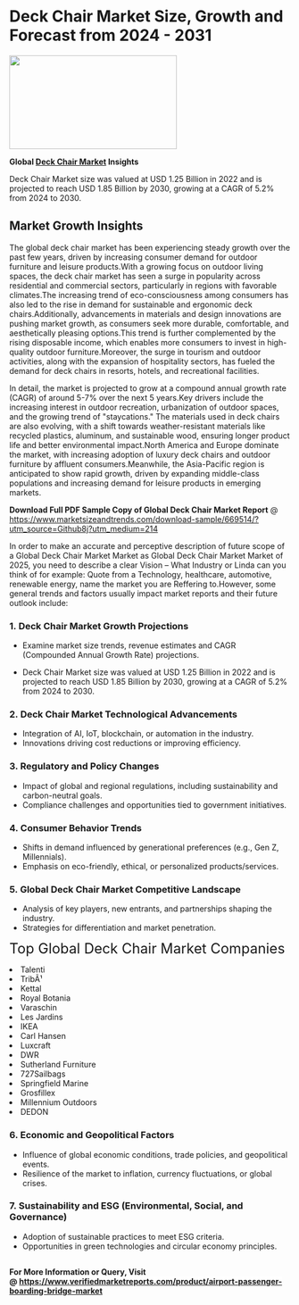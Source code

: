 <H1>Deck Chair Market Size, Growth and Forecast from 2024 - 2031</H1><img class="aligncenter size-medium wp-image-584254" src="https://thirdeyenews.in/wp-content/uploads/2024/09/Global-Market-Research-300x168.jpeg" alt="" width="300" height="168" /><p><strong>Global&nbsp;<a href="https://www.marketsizeandtrends.com/download-sample/669514/?utm_source=Github8j?utm_medium=214">Deck Chair Market</a> Insights</strong></p><p>Deck Chair Market size was valued at USD 1.25 Billion in 2022 and is projected to reach USD 1.85 Billion by 2030, growing at a CAGR of 5.2% from 2024 to 2030.</p><p><h2>Market Growth Insights</h2> <p>The global deck chair market has been experiencing steady growth over the past few years, driven by increasing consumer demand for outdoor furniture and leisure products.With a growing focus on outdoor living spaces, the deck chair market has seen a surge in popularity across residential and commercial sectors, particularly in regions with favorable climates.The increasing trend of eco-consciousness among consumers has also led to the rise in demand for sustainable and ergonomic deck chairs.Additionally, advancements in materials and design innovations are pushing market growth, as consumers seek more durable, comfortable, and aesthetically pleasing options.This trend is further complemented by the rising disposable income, which enables more consumers to invest in high-quality outdoor furniture.Moreover, the surge in tourism and outdoor activities, along with the expansion of hospitality sectors, has fueled the demand for deck chairs in resorts, hotels, and recreational facilities.</p> <p>In detail, the market is projected to grow at a compound annual growth rate (CAGR) of around 5-7% over the next 5 years.Key drivers include the increasing interest in outdoor recreation, urbanization of outdoor spaces, and the growing trend of "staycations." The materials used in deck chairs are also evolving, with a shift towards weather-resistant materials like recycled plastics, aluminum, and sustainable wood, ensuring longer product life and better environmental impact.North America and Europe dominate the market, with increasing adoption of luxury deck chairs and outdoor furniture by affluent consumers.Meanwhile, the Asia-Pacific region is anticipated to show rapid growth, driven by expanding middle-class populations and increasing demand for leisure products in emerging markets.<p><span class=""><strong>Download Full PDF Sample Copy of Global Deck Chair Market Report</strong> @ <a href="https://www.marketsizeandtrends.com/download-sample/669514/?utm_source=Github8j?utm_medium=214" target="_blank">https://www.marketsizeandtrends.com/download-sample/669514/?utm_source=Github8j?utm_medium=214</a></span></p><p>In order to make an accurate and perceptive description of future scope of a Global&nbsp;Deck Chair Market Market as Global&nbsp;Deck Chair Market Market of 2025, you need to describe a clear Vision &ndash; What Industry or Linda can you think of for example: Quote from a Technology, healthcare, automotive, renewable energy, name the market you are Reffering to.However, some general trends and factors usually impact market reports and their future outlook include:</p><h3>1.&nbsp;<strong>Deck Chair Market Growth Projections</strong></h3><ul><li>Examine market size trends, revenue estimates and CAGR (Compounded Annual Growth Rate) projections.</li><li><p>Deck Chair Market size was valued at USD 1.25 Billion in 2022 and is projected to reach USD 1.85 Billion by 2030, growing at a CAGR of 5.2% from 2024 to 2030.</p></li></ul><h3>2.&nbsp;<strong>Deck Chair Market Technological Advancements</strong></h3><ul><li>Integration of AI, IoT, blockchain, or automation in the industry.</li><li>Innovations driving cost reductions or improving efficiency.</li></ul><h3>3.&nbsp;<strong>Regulatory and Policy Changes</strong></h3><ul><li>Impact of global and regional regulations, including sustainability and carbon-neutral goals.</li><li>Compliance challenges and opportunities tied to government initiatives.</li></ul><h3>4.&nbsp;<strong>Consumer Behavior Trends</strong></h3><ul><li>Shifts in demand influenced by generational preferences (e.g., Gen Z, Millennials).</li><li>Emphasis on eco-friendly, ethical, or personalized products/services.</li></ul><h3>5.&nbsp;<strong>Global Deck Chair Market Competitive Landscape</strong></h3><ul><li>Analysis of key players, new entrants, and partnerships shaping the industry.</li><li>Strategies for differentiation and market penetration.</li></ul><p data-pm-slice="1 1 []"><span style="color: inherit; font-family: inherit; font-size: 25px;">Top Global Deck Chair Market Companies</span></p><div class="" data-test-id=""><p><li>Talenti</li><li> TribÃ¹</li><li> Kettal</li><li> Royal Botania</li><li> Varaschin</li><li> Les Jardins</li><li> IKEA</li><li> Carl Hansen</li><li> Luxcraft</li><li> DWR</li><li> Sutherland Furniture</li><li> 727Sailbags</li><li> Springfield Marine</li><li> Grosfillex</li><li> Millennium Outdoors</li><li> DEDON</li></p></div><h3>6.&nbsp;<strong>Economic and Geopolitical Factors</strong></h3><ul><li>Influence of global economic conditions, trade policies, and geopolitical events.</li><li>Resilience of the market to inflation, currency fluctuations, or global crises.</li></ul><h3>7.&nbsp;<strong>Sustainability and ESG (Environmental, Social, and Governance)</strong></h3><ul><li>Adoption of sustainable practices to meet ESG criteria.</li><li>Opportunities in green technologies and circular economy principles.</li></ul><h2><strong style="font-size: 14px;">For More Information or Query, Visit @&nbsp;</strong><a style="background-color: #ffffff; font-size: 14px;" href="https://www.marketsizeandtrends.com/report/deck-chair-market/" target="_blank">https://www.verifiedmarketreports.com/product/airport-passenger-boarding-bridge-market</a></h2>